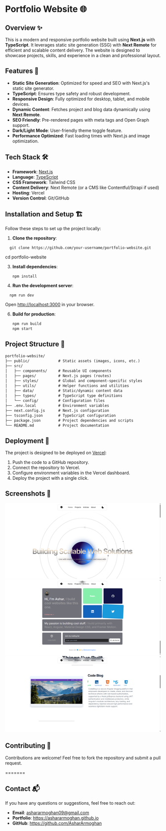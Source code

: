 # Portfolio Website 🌐



## Overview ✨

This is a modern and responsive portfolio website built using **Next.js** with **TypeScript**. It leverages static site generation (SSG) with **Next Remote** for efficient and scalable content delivery. The website is designed to showcase projects, skills, and experience in a clean and professional layout.

## Features 🚀

- **Static Site Generation**: Optimized for speed and SEO with Next.js's static site generator.
- **TypeScript**: Ensures type safety and robust development.
- **Responsive Design**: Fully optimized for desktop, tablet, and mobile devices.
- **Dynamic Content**: Fetches project and blog data dynamically using **Next Remote**.
- **SEO Friendly**: Pre-rendered pages with meta tags and Open Graph support.
- **Dark/Light Mode**: User-friendly theme toggle feature.
- **Performance Optimized**: Fast loading times with Next.js and image optimization.

## Tech Stack 🛠️

- **Framework**: [Next.js](https://nextjs.org/)
- **Language**: [TypeScript](https://www.typescriptlang.org/)
- **CSS Framework**: Tailwind CSS
- **Content Delivery**: Next Remote (or a CMS like Contentful/Strapi if used)
- **Hosting**: Vercel
- **Version Control**: Git/GitHub

## Installation and Setup 🏗️

Follow these steps to set up the project locally:

1. **Clone the repository**:
 ```
   git clone https://github.com/your-username/portfolio-website.git
   ```
cd portfolio-website

3. **Install dependencies**:
   ```
   npm install
   ```

5. **Run the development server**:
 ```
   npm run dev
   ```
   Open [http://localhost:3000](http://localhost:3000) in your browser.

6. **Build for production**:
   ```
   npm run build
   npm start
   ```

## Project Structure 📂

```
portfolio-website/
├── public/             # Static assets (images, icons, etc.)
├── src/
│   ├── components/     # Reusable UI components
│   ├── pages/          # Next.js pages (routes)
│   ├── styles/         # Global and component-specific styles
│   ├── utils/          # Helper functions and utilities
│   ├── data/           # Static/dynamic content data
│   ├── types/          # TypeScript type definitions
│   └── config/         # Configuration files
├── .env.local          # Environment variables
├── next.config.js      # Next.js configuration
├── tsconfig.json       # TypeScript configuration
├── package.json        # Project dependencies and scripts
└── README.md           # Project documentation
```

## Deployment 🚢

The project is designed to be deployed on [Vercel](https://vercel.com/):

1. Push the code to a GitHub repository.
2. Connect the repository to Vercel.
3. Configure environment variables in the Vercel dashboard.
4. Deploy the project with a single click.

## Screenshots 📸

![Homepage](./public/assets/Portfolio_1.png)
![About](./public/assets/Portfolio_3.png)
![Projects](./public/assets/Portfolio_2.png)


## Contributing 🤝

Contributions are welcome! Feel free to fork the repository and submit a pull request.

=======

## Contact 📬

If you have any questions or suggestions, feel free to reach out:

- **Email**: ashararmoghan09@gmail.com
- **Portfolio**: https://ashararmoghan.github.io
- **GitHub**: https://github.com/AsharArmoghan
